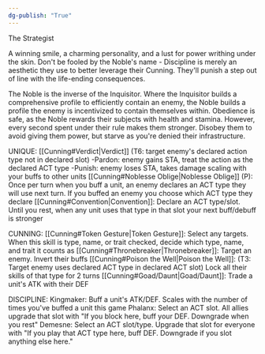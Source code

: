 ```yaml
---
dg-publish: "True"
---
```

 
The Strategist

A winning smile, a charming personality, and a lust for power writhing under the skin. Don't be fooled by the Noble's name - Discipline is merely an aesthetic they use to better leverage their Cunning. They'll punish a step out of line with the life-ending consequences.

The Noble is the inverse of the Inquisitor. Where the Inquisitor builds a comprehensive profile to efficiently contain an enemy, the Noble builds a profile the enemy is incentivized to contain themselves within. Obedience is safe, as the Noble rewards their subjects with health and stamina. However, every second spent under their rule makes them stronger. Disobey them to avoid giving them power, but starve as you're denied their infrastructure.

UNIQUE:
[[Cunning#Verdict|Verdict]] (T6: target enemy's declared action type not in declared slot) 
-Pardon: enemy gains STA, treat the action as the declared ACT type
-Punish: enemy loses STA, takes damage scaling with your buffs to other units
[[Cunning#Noblesse Oblige|Noblesse Oblige]] (P): Once per turn when you buff a unit, an enemy declares an ACT type they will use next turn. If you buffed an enemy you choose which ACT type they declare
[[Cunning#Convention|Convention]]: Declare an ACT type/slot. Until you rest, when any unit uses that type in that slot your next buff/debuff is stronger

CUNNING:
[[Cunning#Token Gesture|Token Gesture]]: Select any targets. When this skill is type, name, or trait checked, decide which type, name, and trait it counts as
[[Cunning#Thronebreaker|Thronebreaker]]: Target an enemy. Invert their buffs
[[Cunning#Poison the Well|Poison the Well]]: (T3: Target enemy uses declared ACT type in declared ACT slot) Lock all their skills of that type for 2 turns
[[Cunning#Goad/Daunt|Goad/Daunt]]: Trade a unit's ATK with their DEF

DISCIPLINE:
Kingmaker: Buff a unit's ATK/DEF. Scales with the number of times you've buffed a unit this game
Phalanx: Select an ACT slot. All allies upgrade that slot with "If you block here, buff your DEF. Downgrade when you rest"
Demesne: Select an ACT slot/type. Upgrade that slot for everyone with "If you play that ACT type here, buff DEF. Downgrade if you slot anything else here."